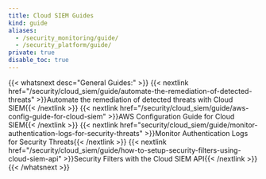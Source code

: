 ```yaml
---
title: Cloud SIEM Guides
kind: guide
aliases:
  - /security_monitoring/guide/
  - /security_platform/guide/
private: true
disable_toc: true
---
```


{{< whatsnext desc="General Guides:" >}}
    {{< nextlink href="/security/cloud_siem/guide/automate-the-remediation-of-detected-threats" >}}Automate the remediation of detected threats with Cloud SIEM{{< /nextlink >}}
    {{< nextlink href="/security/cloud_siem/guide/aws-config-guide-for-cloud-siem" >}}AWS Configuration Guide for Cloud SIEM{{< /nextlink >}}
    {{< nextlink href="security/cloud_siem/guide/monitor-authentication-logs-for-security-threats" >}}Monitor Authentication Logs for Security Threats{{< /nextlink >}}
    {{< nextlink href="/security/cloud_siem/guide/how-to-setup-security-filters-using-cloud-siem-api" >}}Security Filters with the Cloud SIEM API{{< /nextlink >}}
{{< /whatsnext >}}
